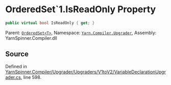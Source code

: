 # OrderedSet`1.IsReadOnly Property


```csharp
public virtual bool IsReadOnly { get; }
```



<div class="class-metadata">

Parent: [`OrderedSet<T>`](/api/csharp/yarn.compiler.upgrader/orderedset-1.md), Namespace: [`Yarn.Compiler.Upgrader`](/api/csharp/yarn.compiler.upgrader/README.md), Assembly: YarnSpinner.Compiler.dll
</div>

## Source
Defined in [YarnSpinner.Compiler/Upgrader/Upgraders/V1toV2/VariableDeclarationUpgrader.cs](https://github.com/YarnSpinnerTool/YarnSpinner//blob/develop/YarnSpinner.Compiler/Upgrader/Upgraders/V1toV2/VariableDeclarationUpgrader.cs#L598), line 598.
